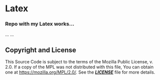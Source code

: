 # Latex

### Repo with my Latex works...
...
...

## Copyright and License
This Source Code is subject to the terms of the Mozilla Public
License, v. 2.0. If a copy of the MPL was not distributed with this
file, You can obtain one at https://mozilla.org/MPL/2.0/. See the [***LICENSE***](LICENSE) file for more details.
